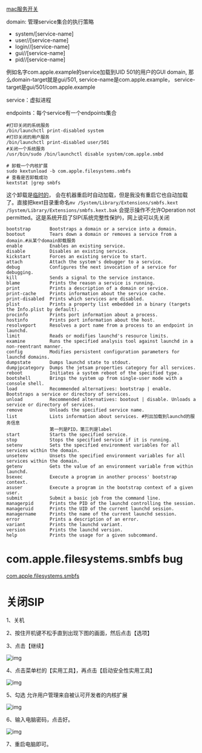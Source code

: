[mac服务开关](https://www.stigviewer.com/stig/apple_macos_11_big_sur/2020-11-27/finding/V-230787)

domain: 管理service集合的执行策略

- system/[service-name]
- user/<uid>/[service-name]
- login/<asid>/[service-name]
- gui/<uid>/[service-name]
- pid/<pid>/[service-name]

例如名字com.apple.example的service加载到UID 501的用户的GUI domain, 那么domain-target就是gui/501, service-name是com.apple.example， service-target是gui/501/com.apple.example

service：虚拟进程

endpoints：每个service有一个endpoints集合





```shell
#打印关闭的系统服务
/bin/launchctl print-disabled system 
#打印关闭的用户服务
/bin/launchctl print-disabled user/501
#关闭一个系统服务
/usr/bin/sudo /bin/launchctl disable system/com.apple.smbd

# 卸载一个内核扩展
sudo kextunload -b com.apple.filesystems.smbfs                                             
# 查看是否卸载成功
kextstat |grep smbfs
```

这个卸载是[临时的](https://www.decisivetactics.com/support/view?article=disable-driver)， 会在机器重启时自动加载，但是我没有重启它也自动加载了。直接把kext目录重命名`mv /System/Library/Extensions/smbfs.kext /System/Library/Extensions/smbfs.kext.bak` 会提示操作不允许Operation not permitted。这是系统开启了SIP(系统完整性保护)，网上说可以先关闭











```shell
bootstrap       Bootstraps a domain or a service into a domain.
bootout         Tears down a domain or removes a service from a domain.#从某个domain卸载服务
enable          Enables an existing service.
disable         Disables an existing service.
kickstart       Forces an existing service to start.
attach          Attach the system's debugger to a service.
debug           Configures the next invocation of a service for debugging.
kill            Sends a signal to the service instance.
blame           Prints the reason a service is running.
print           Prints a description of a domain or service.
print-cache     Prints information about the service cache.
print-disabled  Prints which services are disabled.
plist           Prints a property list embedded in a binary (targets the Info.plist by default).
procinfo        Prints port information about a process.
hostinfo        Prints port information about the host.
resolveport     Resolves a port name from a process to an endpoint in launchd.
limit           Reads or modifies launchd's resource limits.
examine         Runs the specified analysis tool against launchd in a non-reentrant manner.
config          Modifies persistent configuration parameters for launchd domains.
dumpstate       Dumps launchd state to stdout.
dumpjpcategory  Dumps the jetsam properties category for all services.
reboot          Initiates a system reboot of the specified type.
bootshell       Brings the system up from single-user mode with a console shell.
load            Recommended alternatives: bootstrap | enable. Bootstraps a service or directory of services.
unload          Recommended alternatives: bootout | disable. Unloads a service or directory of services.
remove          Unloads the specified service name.
list            Lists information about services. #列出加载到launchd的服务信息
				第一列是PID，第三列是label
start           Starts the specified service.
stop            Stops the specified service if it is running.
setenv          Sets the specified environment variables for all services within the domain.
unsetenv        Unsets the specified environment variables for all services within the domain.
getenv          Gets the value of an environment variable from within launchd.
bsexec          Execute a program in another process' bootstrap context.
asuser          Execute a program in the bootstrap context of a given user.
submit          Submit a basic job from the command line.
managerpid      Prints the PID of the launchd controlling the session.
manageruid      Prints the UID of the current launchd session.
managername     Prints the name of the current launchd session.
error           Prints a description of an error.
variant         Prints the launchd variant.
version         Prints the launchd version.
help            Prints the usage for a given subcommand.
```





# com.apple.filesystems.smbfs bug

[com.apple.filesystems.smbfs](https://apple.stackexchange.com/questions/469376/why-mac-m1-m2-crashed-while-connecting-to-win-7-pc-via-smb)

# 关闭SIP

1、关机

2、按住开机键不松手直到出现下图的画面，然后点击【选项】

3、点击【继续】



![img](https://piggo-picture.oss-cn-hangzhou.aliyuncs.com/5ebc43650db26ef343db2089d161c5ca.jpeg)



4、点击菜单栏的【实用工具】，再点击【启动安全性实用工具】



![img](https://piggo-picture.oss-cn-hangzhou.aliyuncs.com/b184699c9763778441a74769ca0dad00.jpeg)



5、勾选 允许用户管理来自被认可开发者的内核扩展



![img](https://piggo-picture.oss-cn-hangzhou.aliyuncs.com/3a02f47c392ef80e90dea8525af3799e.jpeg)



6、输入电脑密码，点击好。



![img](https://piggo-picture.oss-cn-hangzhou.aliyuncs.com/b691781dfc5845d5718254cbf698a2ce.jpeg)



7、重启电脑即可。





